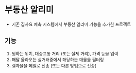 # 부동산 알리미
- 기존 집사요 예측 시스템에서 부동산 알리미 기능을 추가한 프로젝트

## 기능
1. 원하는 위치, 대중교통 거리 (또는 실제 거리), 가격 등을 입력
2. 매달 올라오는 실거래중에서 해당하는 매물을 필터링
3. 결과물을 메일로 전송 (또는 다른 방법으로 전송)